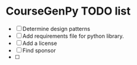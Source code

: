 # CourseGenPy TODO list

- [ ] Determine design patterns
- [ ] Add requirements file for python library.
- [ ] Add a license
- [ ] Find sponsor
- [ ] 
